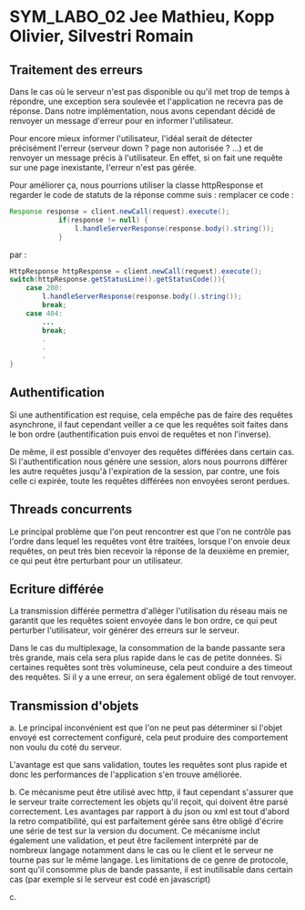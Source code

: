 # SYM_LABO_02 Jee Mathieu, Kopp Olivier, Silvestri Romain

## Traitement des erreurs

Dans le cas où le serveur n'est pas disponible ou qu'il met trop de temps à répondre, une exception sera soulevée et l'application ne recevra pas de réponse. Dans notre implémentation, nous avons cependant décidé de renvoyer un message d'erreur pour en informer l'utilisateur.

Pour encore mieux informer l'utilisateur, l'idéal serait de détecter précisément l'erreur (serveur down ? page non autorisée ? ...) et de renvoyer un message précis à l'utilisateur. En effet, si on fait une requête sur une page inexistante, l'erreur n'est pas gérée.

Pour améliorer ça, nous pourrions utiliser la classe httpResponse et regarder le code de statuts de la réponse comme suis :
remplacer ce code : 

```java
Response response = client.newCall(request).execute();
            if(response != null) {
                l.handleServerResponse(response.body().string());
            }
```

par : 

```java
HttpResponse httpResponse = client.newCall(request).execute(); 
switch(httpResponse.getStatusLine().getStatusCode()){
	case 200:
		l.handleServerResponse(response.body().string());
		break;
	case 404:
		...
		break;
		.
		.
		.
}
```

## Authentification

Si une authentification est requise, cela empêche pas de faire des requêtes asynchrone, il faut cependant veiller a ce que les requêtes soit faites dans le bon ordre (authentification puis envoi de requêtes et non l'inverse).

De même, il est possible d'envoyer des requêtes différées dans certain cas. Si l'authentification nous génère une session, alors nous pourrons différer les autre requêtes jusqu'à l'expiration de la session, par contre, une fois celle ci expirée, toute les requêtes différées non envoyées seront perdues.

## Threads concurrents

Le principal problème que l'on peut rencontrer est que l'on ne contrôle pas l'ordre dans lequel les requêtes vont être traitées, lorsque l'on envoie deux requêtes, on peut très bien recevoir la réponse de la deuxième en premier, ce qui peut être perturbant pour un utilisateur.

## Ecriture différée

La transmission différée permettra d'alléger l'utilisation du réseau mais ne garantit que les requêtes soient envoyée dans le bon ordre, ce qui peut perturber l'utilisateur, voir générer des erreurs sur le serveur.



Dans le cas du multiplexage, la consommation de la bande passante sera très grande, mais cela sera plus rapide dans le cas de petite données. Si certaines requêtes sont très volumineuse, cela peut conduire a des timeout des requêtes. Si il y a une erreur, on sera également obligé de tout renvoyer.

## Transmission d'objets

a. Le principal inconvénient est que l'on ne peut pas déterminer si l'objet envoyé est correctement configuré, cela peut produire des comportement non voulu du coté du serveur. 

L'avantage est que sans validation, toutes les requêtes sont plus rapide et donc les performances de l'application s'en trouve améliorée.

b. Ce mécanisme peut être utilisé avec http, il faut cependant s'assurer que le serveur traite correctement les objets qu'il reçoit, qui doivent être parsé correctement.
Les avantages par rapport à du json ou xml est tout d'abord la retro compatibilité, qui est parfaitement gérée sans être obligé d'écrire une série de test sur la version du document. Ce mécanisme inclut également une validation, et peut être facilement interprété par de nombreux langage notamment dans le cas ou le client et le serveur ne tourne pas sur le même langage. Les limitations de ce genre de protocole, sont qu'il consomme plus de bande passante, il est inutilisable dans certain cas (par exemple si le serveur est codé en javascript)

c. 